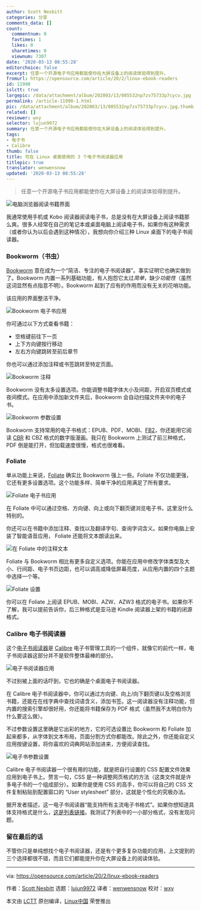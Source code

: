 ```yaml
---
author: Scott Nesbitt
categories: 分享
comments_data: []
count:
  commentnum: 0
  favtimes: 1
  likes: 0
  sharetimes: 0
  viewnum: 7307
date: '2020-03-13 08:55:28'
editorchoice: false
excerpt: 任意一个开源电子书应用都能使你在大屏设备上的阅读体验得到提升。
fromurl: https://opensource.com/article/20/2/linux-ebook-readers
id: 11990
islctt: true
largepic: /data/attachment/album/202003/13/085532np7zv75733p7cycv.jpg
permalink: /article-11990-1.html
pic: /data/attachment/album/202003/13/085532np7zv75733p7cycv.jpg.thumb.jpg
related: []
reviewer: wxy
selector: lujun9972
summary: 任意一个开源电子书应用都能使你在大屏设备上的阅读体验得到提升。
tags:
- 电子书
- Calibre
thumb: false
title: 可在 Linux 桌面使用的 3 个电子书阅读器应用
titlepic: true
translator: wenwensnow
updated: '2020-03-13 08:55:28'
---
```



> 
> 任意一个开源电子书应用都能使你在大屏设备上的阅读体验得到提升。
> 
> 
> 


![电脑浏览器阅读书籍界面](/data/attachment/album/202003/13/085532np7zv75733p7cycv.jpg "Computer browser with books on the screen")


我通常使用手机或 Kobo 阅读器阅读电子书，总是没有在大屏设备上阅读书籍那么爽。很多人经常在自己的笔记本或桌面电脑上阅读电子书，如果你有这种需求（或者你认为以后会遇到这种情况），我想向你介绍三种 Linux 桌面下的电子书阅读器。


### Bookworm（书虫）


[Bookworm](https://babluboy.github.io/bookworm/) 意在成为一个“简洁、专注的电子书阅读器”。事实证明它也确实做到了。Bookworm 内置一系列基础功能，有人抱怨它太过*简单*，缺少*功能性*（虽然这词显然有点指意不明）。Bookworm 起到了应有的作用而没有无关的花哨功能。


该应用的界面整洁干净。


![Bookworm 电子书应用](/data/attachment/album/202003/13/085546mxs00vfheal4v4a7.png "Bookworm e-book application")


你可通过以下方式查看书籍：


* 空格键前往下一页
* 上下方向键按行移动
* 左右方向键跳转至前后章节


你也可以通过添加注释或书签跳转至特定页面。


![Bookworm 注释](/data/attachment/album/202003/13/085554bitw8zwazkl7rkyi.png "Annotations in Bookworm")


Bookworm 没有太多设置选项。你能调整书籍字体大小及间距，开启双页模式或夜间模式。在应用中添加新文件夹后，Bookworm 会自动扫描文件夹中的电子书。


![Bookworm 参数设置](/data/attachment/album/202003/13/085602q41ll4q34494f07t.png "Bookworm preferences")


Bookworm 支持常用的电子书格式：EPUB、PDF、MOBI、[FB2](https://en.wikipedia.org/wiki/FictionBook)，你还能用它阅读 [CBR](https://en.wikipedia.org/wiki/Comic_book_archive) 和 CBZ 格式的数字版漫画。我只在 Bookworm 上测试了前三种格式，PDF 倒是能打开，但加载速度很慢，格式也很难看。


### Foliate


单从功能上来说，[Foliate](https://johnfactotum.github.io/foliate/) 确实比 Bookworm 强上一些。Foliate 不仅功能更强，它还有更多设置选项。这个功能多样、简单干净的应用满足了所有要求。


![Foliate 电子书应用](/data/attachment/album/202003/13/085612lfr903057rh7oy7r.png "Foliate e-book application")


在 Foliate 中可以通过空格、方向键、向上或向下翻页键浏览电子书，这里没什么特别的。


你还可以在书籍中添加注释、查找以及翻译字句、查询字词含义。如果你电脑上安装了智能语音应用， Foliate 还能将文本朗读出来。


![在 Foliate 中的注释文本](/data/attachment/album/202003/13/085619xlnzak4gwzqgqvze.png)


Foliate 与 Bookworm 相比有更多自定义选项。你能在应用中修改字体类型及大小、行间距、电子书页边距，也可以调高或降低屏幕亮度，从应用内置的四个主题中选择一个等。


![Foliate 设置](/data/attachment/album/202003/13/085628h8wk891duo3wb036.png "Foliate settings")


你可以在 Foliate 上阅读 EPUB、MOBI、AZW、AZW3 格式的电子书。如果你不了解，我可以提前告诉你，后三种格式是亚马逊 Kindle 阅读器上架的书籍的闭源格式。


### Calibre 电子书阅读器


这个[电子书阅读器](https://calibre-ebook.com/about)是 [Calibre](https://opensourcemusings.com/managing-your-ebooks-with-calibre) 电子书管理工具的一个组件，就像它的前代一样，电子书阅读器这部分并不是软件整体最棒的部分。


![电子书阅读器应用](/data/attachment/album/202003/13/085639spsu8spjdtohsd1p.png "E-book Viewer application")


不过别被上面的话吓到，它也的确是个桌面电子书阅读器。


在 Calibre 电子书阅读器中，你可以通过方向键、向上/向下翻页键以及空格浏览书籍，还能在在线字典中查找词语含义，添加书签。这一阅读器没有注释功能，但内置的搜索引擎却很好用，你还能将书籍保存为 PDF 格式（虽然我不太明白你为什么要这么做）。


不过参数设置这里确是它出彩的地方，它的可选设置比 Bookworm 和 Foliate 加起来都多，从字体到文本布局，页面分割方式你都能改。除此之外，你还能自定义应用按键设置，将你喜欢的词典网站添加进来，方便阅读查找。


![电子书参数设置](/data/attachment/album/202003/13/085649xyv8nv1oo174ycn1.png "E-book Viewer preferences")


Calibre 电子书阅读器一个很有用的功能，就是把自行设置的 CSS 配置文件效果应用到电子书上。赘言一句，CSS 是一种调整网页格式的方法（这类文件就是许多电子书的一个组成部分）。如果你是使用 CSS 的高手，你可以将自己的 CSS 文件复制粘贴到配置窗口的 “User stylesheet” 部分，这就是个性化的究极办法。


据开发者描述，这一电子书阅读器“能支持所有主流电子书格式”。如果你想知道具体支持格式是什么，[这是列表链接](https://manual.calibre-ebook.com/faq.html#what-formats-does-calibre-support-conversion-to-from)。我测试了列表中的一小部分格式，没有发现问题。


### 留在最后的话


不管你只是单纯想找个电子书阅读器，还是有个更多复杂功能的应用，上文提到的三个选择都很不错，而且它们都能提升你在大屏设备上的阅读体验。




---


via: <https://opensource.com/article/20/2/linux-ebook-readers>


作者：[Scott Nesbitt](https://opensource.com/users/scottnesbitt) 选题：[lujun9972](https://github.com/lujun9972) 译者：[wenwensnow](https://github.com/wenwensnow) 校对：[wxy](https://github.com/wxy)


本文由 [LCTT](https://github.com/LCTT/TranslateProject) 原创编译，[Linux中国](https://linux.cn/) 荣誉推出
